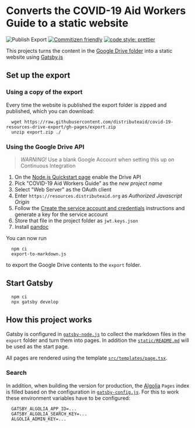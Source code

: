 # Converts the COVID-19 Aid Workers Guide to a static website

![Publish Export](https://github.com/distributeaid/covid-19-resources-drive-export/workflows/Publish%20Export/badge.svg?branch=saga)
[![Commitizen friendly](https://img.shields.io/badge/commitizen-friendly-brightgreen.svg)](http://commitizen.github.io/cz-cli/)
[![code style: prettier](https://img.shields.io/badge/code_style-prettier-ff69b4.svg?style=flat-square)](https://github.com/prettier/prettier)

This projects turns the content in the
[Google Drive folder](https://drive.google.com/drive/folders/1FpnENOl1oZXLzmvvIqrR3kJgPNsGaDTo)
into a static website using [Gatsby.js](https://www.gatsbyjs.org/)

## Set up the export

### Using a copy of the export

Every time the website is published the export folder is zipped and published,
which you can download:

      wget https://raw.githubusercontent.com/distributeaid/covid-19-resources-drive-export/gh-pages/export.zip
      unzip export.zip ./

### Using the Google Drive API

> _WARNING!_ Use a blank Google Account when setting this up on Continuous
> Integration

1. On the
   [Node.js Quickstart page](https://developers.google.com/drive/api/v3/quickstart/nodejs)
   enable the Drive API
2. Pick "COVID-19 Aid Workers Guide" as the _new project name_
3. Select "Web Server" as the OAuth client
4. Enter `https://resources.distributeaid.org` as _Authorized Javascript Origin_
5. Follow the
   [Create the service account and credentials](https://developers.google.com/admin-sdk/directory/v1/guides/delegation#create_the_service_account_and_credentials)
   instructions and generate a key for the service account
6. Store that file in the project folder as `jwt.keys.json`
7. Install [pandoc](https://pandoc.org/installing.html)

You can now run

      npm ci
      export-to-markdown.js

to export the Google Drive contents to the `export` folder.

## Start Gatsby

      npm ci
      npx gatsby develop

## How this project works

Gatsby is configured in [`gatsby-node.js`](./gatsby-node.js) to collect the
markdown files in the `export` folder and turn them into pages. In addition the
[`static/README.md`](./static/README.md) will be used as the start page.

All pages are rendered using the template
[`src/templates/page.tsx`](./src/templates/pages.tsx).

### Search

In addition, when building the version for production, the
[Algolia](http://algolia.com/) `Pages` index is filled based on the
configuration in [`gatsby-config.js`](./gatsby-config.js). For this to work
these environment variables have to be configured:

      GATSBY_ALGOLIA_APP_ID=...
      GATSBY_ALGOLIA_SEARCH_KEY=...
      ALGOLIA_ADMIN_KEY=...
